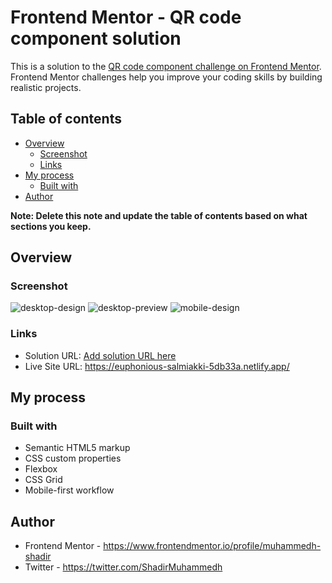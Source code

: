 # Frontend Mentor - QR code component solution

This is a solution to the [QR code component challenge on Frontend Mentor](https://www.frontendmentor.io/challenges/qr-code-component-iux_sIO_H). Frontend Mentor challenges help you improve your coding skills by building realistic projects. 

## Table of contents

- [Overview](#overview)
  - [Screenshot](#screenshot)
  - [Links](#links)
- [My process](#my-process)
  - [Built with](#built-with)
- [Author](#author)


**Note: Delete this note and update the table of contents based on what sections you keep.**

## Overview

### Screenshot

![desktop-design](https://user-images.githubusercontent.com/109884517/217995879-835ff7c4-03fe-4f71-ac5b-51418291138a.jpg)
![desktop-preview](https://user-images.githubusercontent.com/109884517/217995895-ed093474-df7f-46dd-817d-c197d7f3fd63.jpg)
![mobile-design](https://user-images.githubusercontent.com/109884517/217995913-886b8fb0-6ac4-41af-8359-14622148ab51.jpg)

### Links

- Solution URL: [Add solution URL here](https://your-solution-url.com)
- Live Site URL: https://euphonious-salmiakki-5db33a.netlify.app/

## My process

### Built with

- Semantic HTML5 markup
- CSS custom properties
- Flexbox
- CSS Grid
- Mobile-first workflow


## Author

- Frontend Mentor - https://www.frontendmentor.io/profile/muhammedh-shadir
- Twitter - https://twitter.com/ShadirMuhammedh


